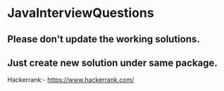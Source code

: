 # JavaInterviewQuestions
## Please don't update the working solutions. 
## Just create new solution under same package.
Hackerrank:- https://www.hackerrank.com/
